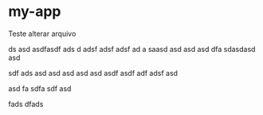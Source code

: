 # my-app

Teste alterar arquivo

 ds asd asdfasdf ads d adsf adsf adsf ad a saasd
 asd 
 asd asd
 dfa sdasdasd asd

sdf ads asd asd asd asd asd asdf asdf
 adf
  adsf
  asd

  asd
  fa
  sdfa
  sdf
  asd

fads
dfads
